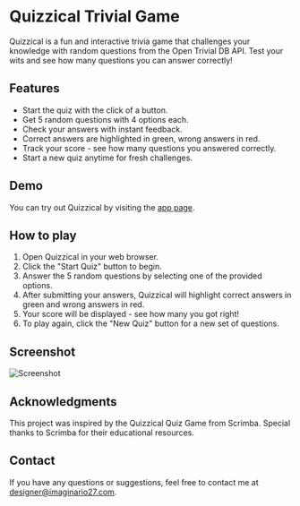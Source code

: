 # Quizzical Trivial Game

Quizzical is a fun and interactive trivia game that challenges your knowledge with random questions from the Open Trivial DB API. Test your wits and see how many questions you can answer correctly!

## Features
- Start the quiz with the click of a button.
- Get 5 random questions with 4 options each.
- Check your answers with instant feedback.
- Correct answers are highlighted in green, wrong answers in red.
- Track your score - see how many questions you answered correctly.
- Start a new quiz anytime for fresh challenges.

## Demo
You can try out Quizzical by visiting the [app page](https://scrimba-trivial-quizzical-img27.netlify.app/).

## How to play
1. Open Quizzical in your web browser.
2. Click the "Start Quiz" button to begin.
4. Answer the 5 random questions by selecting one of the provided options.
5. After submitting your answers, Quizzical will highlight correct answers in green and wrong answers in red.
6. Your score will be displayed - see how many you got right!
7. To play again, click the "New Quiz" button for a new set of questions.

## Screenshot
![Screenshot](https://imaginario27.com/wp-content/uploads/2023/09/generador-contrasenas-app.jpg)

## Acknowledgments
This project was inspired by the Quizzical Quiz Game from Scrimba.
Special thanks to Scrimba for their educational resources.

## Contact
If you have any questions or suggestions, feel free to contact me at designer@imaginario27.com.
